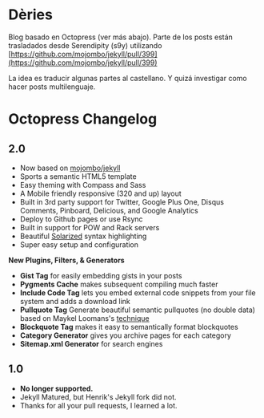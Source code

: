 # Dèries

Blog basado en Octopress (ver más abajo). Parte de los posts están trasladados desde Serendipity (s9y) utilizando [https://github.com/mojombo/jekyll/pull/399](https://github.com/mojombo/jekyll/pull/399)

La idea es traducir algunas partes al castellano. Y quizá investigar como hacer posts multilenguaje.

# Octopress Changelog

## 2.0

- Now based on [mojombo/jekyll](http://github.com/mojombo/jekyll)
- Sports a semantic HTML5 template
- Easy theming with Compass and Sass
- A Mobile friendly responsive (320 and up) layout
- Built in 3rd party support for Twitter, Google Plus One, Disqus Comments, Pinboard, Delicious, and Google Analytics
- Deploy to Github pages or use Rsync
- Built in support for POW and Rack servers
- Beautiful [Solarized](http://ethanschoonover.com/solarized) syntax highlighting
- Super easy setup and configuration

**New Plugins, Filters, & Generators**

- **Gist Tag** for easily embedding gists in your posts
- **Pygments Cache** makes subsequent compiling much faster
- **Include Code Tag** lets you embed external code snippets from your file system and adds a download link
- **Pullquote Tag** Generate beautiful semantic pullquotes (no double data) based on Maykel Loomans's [technique](http://miekd.com/articles/pull-quotes-with-html5-and-css/)
- **Blockquote Tag** makes it easy to semantically format blockquotes
- **Category Generator** gives you archive pages for each category
- **Sitemap.xml Generator** for search engines

## 1.0

- **No longer supported.**
- Jekyll Matured, but Henrik's Jekyll fork did not.
- Thanks for all your pull requests, I learned a lot.
